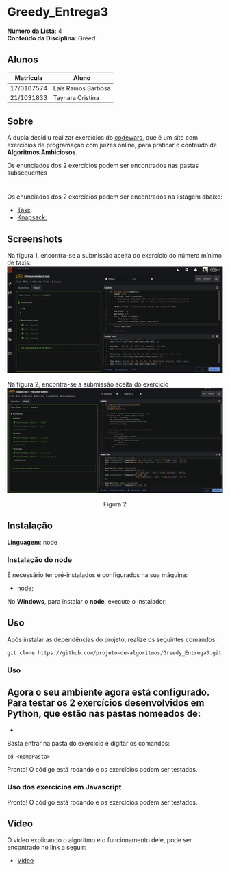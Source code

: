 # Greedy_Entrega3

**Número da Lista**: 4 <br>
**Conteúdo da Disciplina**: Greed<br>

## Alunos
| Matrícula | Aluno |
| -- | -- |
| 17/0107574  | Laís Ramos Barbosa |
| 21/1031833  |  Taynara Cristina |

## Sobre 
A dupla decidiu realizar  exercícios do [codewars](https://www.codewars.com/), que é um site com exercícios de programação com juízes online, para praticar o conteúdo de **Algoritmos Ambiciosos**.

Os enunciados dos 2 exercícios podem ser encontrados nas pastas subsequentes

#
Os enunciados dos 2 exercícios podem ser encontrados na listagem abaixo:

- [Taxi:](https://www.codewars.com/kata/5e1b37bcc5772a0028c50c5d/train/python)
- [Knapsack:](https://www.codewars.com/kata/53ffbba24e9e1408ee0008fd)
## Screenshots

Na figura 1, encontra-se a submissão aceita do exercício do número mínimo de taxis:
<img src="taxi/Captura de tela de 2023-05-29 21-43-36.png">
<p align="center"></p>

Na figura 2, encontra-se a submissão aceita do exercício <br>
<img src="Knapsack Part 1 - The Greedy Solution/Captura de tela 2023-05-29 221122.png">
<p align="center">Figura 2 </p>



## Instalação 

**Linguagem**:  node<br>



### Instalação do node

É necessário ter pré-instalados e configurados na sua máquina:
- [node](https://nodejs.org/pt-br/download);

No **Windows**, para instalar o **node**, execute o instalador:

    

## Uso 

Após instalar as dependências do projeto, realize os seguintes comandos: 

    git clone https://github.com/projeto-de-algoritmos/Greedy_Entrega3.git


### Uso

Agora o seu ambiente agora está configurado. Para testar os 2 exercícios desenvolvidos em Python, que estão nas pastas nomeados de:
-
- 

Basta entrar na pasta do exercício e digitar os comandos:

    cd <nomePasta>
    

Pronto! O código está rodando e os exercícios podem ser testados.

### Uso dos exercícios em Javascript
    

Pronto! O código está rodando e os exercícios podem ser testados.

## Vídeo

O vídeo explicando o algoritmo e o funcionamento dele, pode ser encontrado no link a seguir:
- [Vídeo]()
